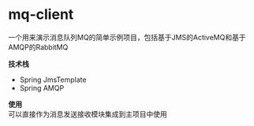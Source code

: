 # mq-client
一个用来演示消息队列MQ的简单示例项目，包括基于JMS的ActiveMQ和基于AMQP的RabbitMQ   

**技术栈**  
- Spring JmsTemplate
- Spring AMQP  

**使用**   
可以直接作为消息发送接收模块集成到主项目中使用
